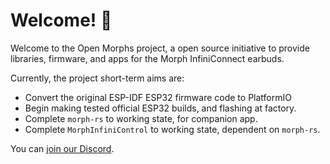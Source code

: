 Welcome! 👋
==========

Welcome to the Open Morphs project, a open source initiative to provide
libraries, firmware, and apps for the Morph InfiniConnect earbuds.

Currently, the project short-term aims are:

- Convert the original ESP-IDF ESP32 firmware code to PlatformIO
- Begin making tested official ESP32 builds, and flashing at factory.
- Complete `morph-rs` to working state, for companion app.
- Complete `MorphInfiniControl` to working state, dependent on `morph-rs`.

You can [join our Discord][discord].

[discord]: https://discord.com/invite/8wBxZuNjRD

